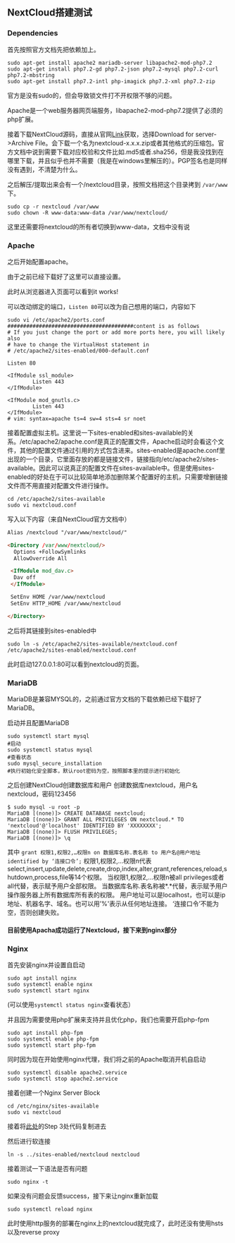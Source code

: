 ## NextCloud搭建测试

### Dependencies
首先按照官方文档先把依赖加上。

```shell
sudo apt-get install apache2 mariadb-server libapache2-mod-php7.2
sudo apt-get install php7.2-gd php7.2-json php7.2-mysql php7.2-curl php7.2-mbstring
sudo apt-get install php7.2-intl php-imagick php7.2-xml php7.2-zip
```
官方是没有sudo的，但会导致锁文件打不开权限不够的问题。

Apache是一个web服务器网页端服务，libapache2-mod-php7.2提供了必须的php扩展。

接着下载NextCloud源码，直接从官网[Link](https://nextcloud.com/install/)获取，选择Download for server->Archive File。会下载一个名为nextcloud-x.x.x.zip或者其他格式的压缩包。官方文档中说到需要下载对应校验和文件比如.md5或者.sha256，但是我没找到在哪里下载，并且似乎也并不需要（我是在windows里解压的）。PGP签名也是同样没有遇到，不清楚为什么。

之后解压/提取出来会有一个/nextcloud目录，按照文档把这个目录拷到 `/var/www`下。
```shell
sudo cp -r nextcloud /var/www
sudo chown -R www-data:www-data /var/www/nextcloud/
```
这里还需要将nextcloud的所有者切换到www-data，文档中没有说
### Apache
之后开始配置apache。

由于之前已经下载好了这里可以直接设置。

此时从浏览器进入页面可以看到it works!

可以改动绑定的端口，`Listen 80`可以改为自己想用的端口，内容如下
```shell
sudo vi /etc/apache2/ports.conf
########################################content is as follows
# If you just change the port or add more ports here, you will likely also
# have to change the VirtualHost statement in
# /etc/apache2/sites-enabled/000-default.conf

Listen 80

<IfModule ssl_module>
        Listen 443
</IfModule>

<IfModule mod_gnutls.c>
        Listen 443
</IfModule>
# vim: syntax=apache ts=4 sw=4 sts=4 sr noet                                       
```

接着配置虚拟主机。这里说一下sites-enabled和sites-available的关系。/etc/apache2/apache.conf是真正的配置文件，Apache启动时会看这个文件，其他的配置文件通过引用的方式包含进来。sites-enabled是apache.conf里出现的一个目录，它里面存放的都是链接文件，链接指向/etc/apache2/sites-available。因此可以说真正的配置文件在sites-available中。但是使用sites-enabled的好处在于可以比较简单地添加删除某个配置好的主机，只需要增删链接文件而不用直接对配置文件进行操作。

```shell
cd /etc/apache2/sites-available
sudo vi nextcloud.conf
```

写入以下内容（来自NextCloud官方文档中）
```html
Alias /nextcloud "/var/www/nextcloud/"

<Directory /var/www/nextcloud/>
  Options +FollowSymlinks
  AllowOverride All

 <IfModule mod_dav.c>
  Dav off
 </IfModule>

 SetEnv HOME /var/www/nextcloud
 SetEnv HTTP_HOME /var/www/nextcloud

</Directory>
```
之后将其链接到sites-enabled中
```shell
sudo ln -s /etc/apache2/sites-available/nextcloud.conf /etc/apache2/sites-enabled/nextcloud.conf
```

此时启动127.0.0.1:80可以看到nextcloud的页面。


### MariaDB
MariaDB是兼容MYSQL的，之前通过官方文档的下载依赖已经下载好了MariaDB。

启动并且配置MariaDB
```shell
sudo systemctl start mysql  
#启动
sudo systemctl status mysql
#查看状态
sudo mysql_secure_installation
#执行初始化安全脚本，默认root密码为空，按照脚本里的提示进行初始化
```

之后创建NextCloud创建数据库和用户
创建数据库nextcloud，用户名nextcloud，密码123456
```mysql
$ sudo mysql -u root -p
MariaDB [(none)]> CREATE DATABASE nextcloud;
MariaDB [(none)]> GRANT ALL PRIVILEGES ON nextcloud.* TO 'nextcloud'@'localhost' IDENTIFIED BY 'XXXXXXXX';
MariaDB [(none)]> FLUSH PRIVILEGES;
MariaDB [(none)]> \q
```
其中
`grant 权限1,权限2,…权限n on 数据库名称.表名称 to 用户名@用户地址 identified by ‘连接口令’;`
权限1,权限2,…权限n代表select,insert,update,delete,create,drop,index,alter,grant,references,reload,shutdown,process,file等14个权限。
当权限1,权限2,…权限n被all privileges或者all代替，表示赋予用户全部权限。
当数据库名称.表名称被*.*代替，表示赋予用户操作服务器上所有数据库所有表的权限。
用户地址可以是localhost，也可以是ip地址、机器名字、域名。也可以用’%'表示从任何地址连接。
‘连接口令’不能为空，否则创建失败。

#### 目前使用Apacha成功运行了Nextcloud，接下来到nginx部分

### Nginx

首先安装nginx并设置自启动

```shell
sudo apt install nginx
sudo systemctl enable nginx
sudo systemctl start nginx
```

(可以使用`systemctl status nginx`查看状态）

并且因为需要使用php扩展来支持并且优化php，我们也需要开启php-fpm

```shell
sudo apt install php-fpm
sudo systemctl enable php-fpm
sudo systemctl start php-fpm
```

同时因为现在开始使用nginx代理，我们将之前的Apache取消开机自启动

```shell
sudo systemctl disable apache2.service
sudo systemctl stop apache2.service
```


接着创建一个Nginx Server Block

```shell
cd /etc/nginx/sites-available
sudo vi nextcloud
```
接着将[此处](https://www.linuxbabe.com/ubuntu/install-nextcloud-ubuntu-18-04-nginx-lemp)的Step 3处代码复制进去

然后进行软连接
```shell
ln -s ../sites-enabled/nextcloud nextcloud
```

接着测试一下语法是否有问题
```shell
sudo nginx -t
```

如果没有问题会反馈success，接下来让nginx重新加载

```shell
sudo systemctl reload nginx
```
此时使用http服务的部署在nginx上的nextcloud就完成了，此时还没有使用hsts以及reverse proxy



